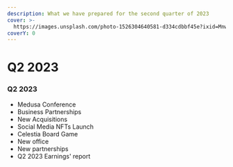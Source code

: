 ```yaml
---
description: What we have prepared for the second quarter of 2023
cover: >-
  https://images.unsplash.com/photo-1526304640581-d334cdbbf45e?ixid=MnwxMjA3fDB8MHxwaG90by1wYWdlfHx8fGVufDB8fHx8&ixlib=rb-1.2.1&auto=format&fit=crop&w=2970&q=80
coverY: 0
---
```


# Q2 2023

### Q2 2023

* Medusa Conference
* Business Partnerships
* New Acquisitions
* Social Media NFTs Launch
* Celestia Board Game
* New office
* New partnerships
* Q2 2023 Earnings' report



###
